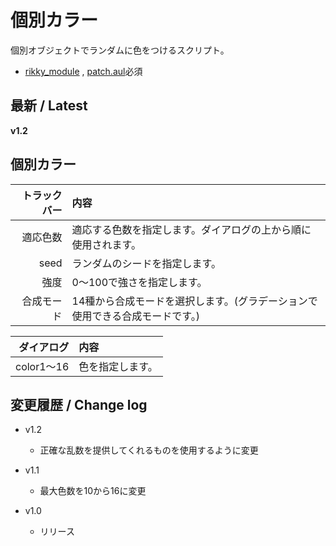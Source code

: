 # 個別カラー

個別オブジェクトでランダムに色をつけるスクリプト。

- [rikky_module](https://hazumurhythm.com/wev/amazon/?script=rikkymodulea2Z) , [patch.aul](https://github.com/ePi5131/patch.aul)必須

## 最新 / Latest

**v1.2**

## 個別カラー

| トラックバー | 内容 |
| -: | :- |
| 適応色数 | 適応する色数を指定します。ダイアログの上から順に使用されます。 |
| seed | ランダムのシードを指定します。 |
| 強度 | 0～100で強さを指定します。 |
| 合成モード | 14種から合成モードを選択します。(グラデーションで使用できる合成モードです。) |

| ダイアログ | 内容 |
| -: | :- |
| color1～16 | 色を指定します。 |

## 変更履歴 / Change log

- v1.2
    - 正確な乱数を提供してくれるものを使用するように変更

- v1.1
    - 最大色数を10から16に変更

- v1.0
    - リリース

